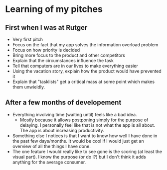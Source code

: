 # Learning of my pitches

## First when I was at Rutger

- Very first pitch
- Focus on the fact that my app solves the information overload problem
- Focus on how priority is decided
- Bring more focus to the product and other competitors
- Explain that the circumstances influence the task
- Tell that computers are in our lives to make everything easier
- Using the vacation story, explain how the product would have prevented it
- Explain that "tasklists" get a critical mass at some point which makes them unwieldly.

## After a few months of developement

- Everything involving time (waiting until) feels like a bad idea.
    - Mostly because it allows postponing simply for the purpose of delaying.
      I personally feel like that is not what the app is all about. The app is
      about increasing productivity.
- Something else I notices is that I want to know how well I have done in the
  past few days/months. It would be cool if I would just get an overview of all
  the things I have done.
- The one feature I would really like to see gone is the scoring (at least the
  visual part). I know the purpose (or do I?) but I don't think it adds
  anything for the average consumer.
